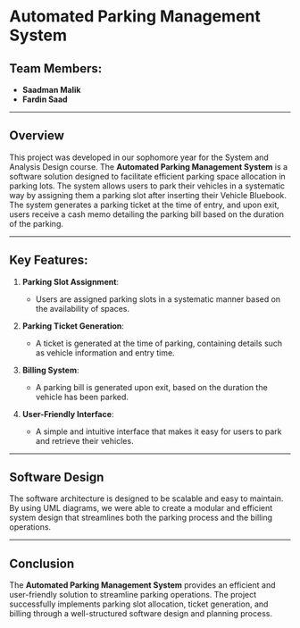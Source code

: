 # Automated Parking Management System

## Team Members:
- **Saadman Malik** 
- **Fardin Saad**

---

## Overview

This project was developed in our sophomore year for the System and Analysis Design course. The **Automated Parking Management System** is a software solution designed to facilitate efficient parking space allocation in parking lots. The system allows users to park their vehicles in a systematic way by assigning them a parking slot after inserting their Vehicle Bluebook. The system generates a parking ticket at the time of entry, and upon exit, users receive a cash memo detailing the parking bill based on the duration of the parking.

---

## Key Features:
1. **Parking Slot Assignment**: 
   - Users are assigned parking slots in a systematic manner based on the availability of spaces.
   
2. **Parking Ticket Generation**: 
   - A ticket is generated at the time of parking, containing details such as vehicle information and entry time.
   
3. **Billing System**:
   - A parking bill is generated upon exit, based on the duration the vehicle has been parked.

4. **User-Friendly Interface**:
   - A simple and intuitive interface that makes it easy for users to park and retrieve their vehicles.

---

## Software Design

The software architecture is designed to be scalable and easy to maintain. By using UML diagrams, we were able to create a modular and efficient system design that streamlines both the parking process and the billing operations.

---

## Conclusion

The **Automated Parking Management System** provides an efficient and user-friendly solution to streamline parking operations. The project successfully implements parking slot allocation, ticket generation, and billing through a well-structured software design and planning process.
